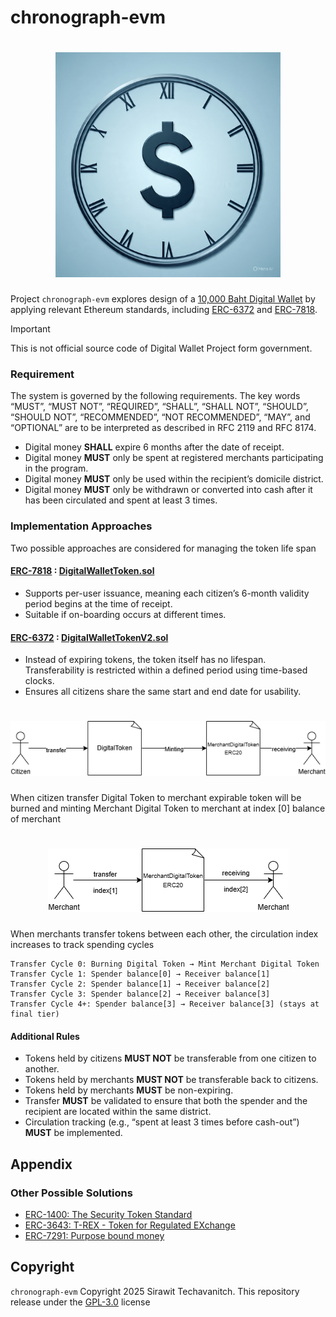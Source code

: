 # chronograph-evm

<h1 align="center">
<img src="./assets/banner.jpeg" width="360"/>
</h1>

Project `chronograph-evm` explores design of a [10,000 Baht Digital Wallet](https://digitalwallet.go.th) by applying relevant Ethereum standards, including [ERC-6372](https://eips.ethereum.org/EIPS/eip-6372) and [ERC-7818](https://eips.ethereum.org/EIPS/eip-7818).

> [!Important]
> This is not official source code of Digital Wallet Project form government.

### Requirement

The system is governed by the following requirements. The key words “MUST”, “MUST NOT”, “REQUIRED”, “SHALL”, “SHALL NOT”, “SHOULD”, “SHOULD NOT”, “RECOMMENDED”, “NOT RECOMMENDED”, “MAY”, and “OPTIONAL” are to be interpreted as described in RFC 2119 and RFC 8174.

- Digital money **SHALL** expire 6 months after the date of receipt.
- Digital money **MUST** only be spent at registered merchants participating in the program.
- Digital money **MUST** only be used within the recipient’s domicile district.
- Digital money **MUST** only be withdrawn or converted into cash after it has been circulated and spent at least 3 times.

### Implementation Approaches

Two possible approaches are considered for managing the token life span

#### [ERC-7818](https://eips.ethereum.org/EIPS/eip-7818) : [DigitalWalletToken.sol](./contracts/DigitalWalletToken.sol)
 - Supports per-user issuance, meaning each citizen’s 6-month validity period begins at the time of receipt.
 - Suitable if on-boarding occurs at different times.

#### [ERC-6372](https://eips.ethereum.org/EIPS/eip-6372) : [DigitalWalletTokenV2.sol](./contracts/DigitalWalletTokenV2.sol)

- Instead of expiring tokens, the token itself has no lifespan.
Transferability is restricted within a defined period using time-based clocks.
- Ensures all citizens share the same start and end date for usability.

<h1 align="center">
<img src="./assets/transfer-flow.png"/>
</h1>

When citizen transfer Digital Token to merchant expirable token will be burned and minting Merchant Digital Token to merchant at index [0] balance of merchant

<h1 align="center">
<img src="./assets/merc-transfer-flow.png"/>
</h1>

When merchants transfer tokens between each other, the circulation index increases to track spending cycles

```
Transfer Cycle 0: Burning Digital Token → Mint Merchant Digital Token
Transfer Cycle 1: Spender balance[0] → Receiver balance[1]
Transfer Cycle 2: Spender balance[1] → Receiver balance[2]  
Transfer Cycle 3: Spender balance[2] → Receiver balance[3]
Transfer Cycle 4+: Spender balance[3] → Receiver balance[3] (stays at final tier)
```

#### Additional Rules
- Tokens held by citizens **MUST NOT** be transferable from one citizen to another.
- Tokens held by merchants **MUST NOT** be transferable back to citizens. 
- Tokens held by merchants **MUST** be non-expiring.
- Transfer **MUST** be validated to ensure that both the spender and the recipient are located within the same district.
- Circulation tracking (e.g., “spent at least 3 times before cash-out”) **MUST** be implemented.

## Appendix

### Other Possible Solutions

- [ERC-1400: The Security Token Standard](https://www.polymath.network/erc-1400)
- [ERC-3643: T-REX - Token for Regulated EXchange](https://eips.ethereum.org/EIPS/eip-3643)
- [ERC-7291: Purpose bound money](https://eips.ethereum.org/EIPS/eip-7291)

## Copyright

`chronograph-evm` Copyright 2025 Sirawit Techavanitch. This repository release under the [GPL-3.0](./LICENSE) license